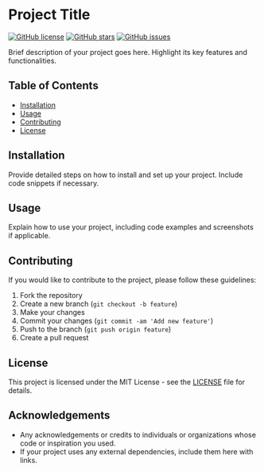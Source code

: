 # Project Title

[![GitHub license](https://img.shields.io/badge/license-MIT-blue.svg)](https://github.com/your_username/your_repo_name/blob/master/LICENSE)
[![GitHub stars](https://img.shields.io/github/stars/your_username/your_repo_name.svg)](https://github.com/your_username/your_repo_name/stargazers)
[![GitHub issues](https://img.shields.io/github/issues/your_username/your_repo_name.svg)](https://github.com/your_username/your_repo_name/issues)

Brief description of your project goes here. Highlight its key features and functionalities.

## Table of Contents

- [Installation](#installation)
- [Usage](#usage)
- [Contributing](#contributing)
- [License](#license)

## Installation

Provide detailed steps on how to install and set up your project. Include code snippets if necessary.

## Usage

Explain how to use your project, including code examples and screenshots if applicable.

## Contributing

If you would like to contribute to the project, please follow these guidelines:

1. Fork the repository
2. Create a new branch (`git checkout -b feature`)
3. Make your changes
4. Commit your changes (`git commit -am 'Add new feature'`)
5. Push to the branch (`git push origin feature`)
6. Create a pull request

## License

This project is licensed under the MIT License - see the [LICENSE](LICENSE) file for details.

## Acknowledgements

- Any acknowledgements or credits to individuals or organizations whose code or inspiration you used.
- If your project uses any external dependencies, include them here with links.